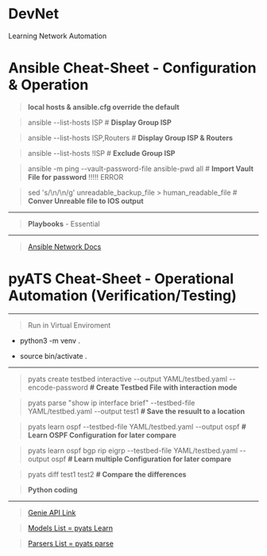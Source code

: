 # DevNet
Learning Network Automation 

# Ansible Cheat-Sheet - Configuration & Operation

> **local hosts & ansible.cfg override the default**

>ansible --list-hosts ISP # **Display Group ISP**

>ansible --list-hosts ISP,Routers # **Display Group ISP & Routers**

>ansible --list-hosts \!ISP # **Exclude Group ISP**

>ansible -m ping --vault-password-file ansible-pwd all # **Import Vault File for password** !!!!! ERROR

> sed 's/\\n/\n/g' unreadable_backup_file > human_readable_file # **Conver Unreable file to IOS output**

---
>**Playbooks** - Essential

---
> [Ansible Network Docs](https://docs.ansible.com/ansible/latest/network/)


# pyATS  Cheat-Sheet - Operational Automation (Verification/Testing)
---
>Run in Virtual Enviroment

* python3 -m venv .

* source bin/activate .
---
> pyats create testbed interactive --output YAML/testbed.yaml --encode-password   **# Create Testbed File with interaction mode**

>pyats parse "show ip interface brief" --testbed-file YAML/testbed.yaml --output test1   **# Save the resuult to a location**

>pyats learn ospf --testbed-file YAML/testbed.yaml --output ospf   **# Learn OSPF Configuration for later compare**

>pyats learn ospf bgp rip eigrp --testbed-file YAML/testbed.yaml --output ospf   **# Learn multiple Configuration for later compare**

>pyats diff test1 test2   **# Compare the differences**

>**Python coding**

---
> [Genie API Link](https://pubhub.devnetcloud.com/media/genie-feature-browser/docs/#/)

> [Models List = pyats Learn](https://pubhub.devnetcloud.com/media/genie-feature-browser/docs/#/models)

> [Parsers List = pyats parse](https://pubhub.devnetcloud.com/media/genie-feature-browser/docs/#/parsers)


